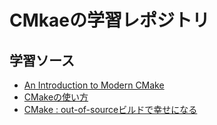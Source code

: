 # CMkaeの学習レポジトリ
## 学習ソース
- [An Introduction to Modern CMake](https://cliutils.gitlab.io/modern-cmake/README.html)
- [CMakeの使い方](https://qiita.com/shohirose/items/45fb49c6b429e8b204ac)
- [CMake : out-of-sourceビルドで幸せになる](https://qiita.com/osamu0329/items/7de2b190df3cfb4ad0ca#%E3%81%AF%E3%81%98%E3%82%81%E3%81%AB)